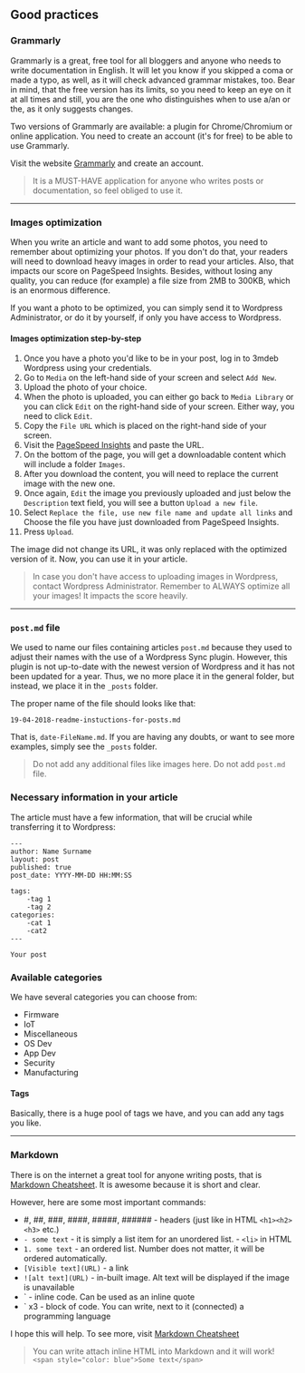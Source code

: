 ## Good practices

### Grammarly 

Grammarly is a great, free tool for all bloggers and anyone who needs to write documentation in English.
It will let you know if you skipped a coma or made a typo, as well, as it will check advanced grammar mistakes, too. Bear in mind, that the free version has its limits, so you need to keep an eye on it at all times and still, you are the one who distinguishes when to use a/an or the, as it only suggests changes.

Two versions of Grammarly are available: a plugin for Chrome/Chromium or online application. You need to create an account (it's for free) to be able to use Grammarly.

Visit the website [Grammarly](https://app.grammarly.com/) and create an account.

>It is a MUST-HAVE application for anyone who writes posts or documentation, so feel obliged to use it.

---

### Images optimization

When you write an article and want to add some photos, you need to remember about optimizing your photos. If you don't do that, your readers will need to download heavy images in order to read your articles. Also, that impacts our score on PageSpeed Insights. Besides, without losing any quality, you can reduce (for example) a file size from 2MB to 300KB, which is an enormous difference.

If you want a photo to be optimized, you can simply send it to Wordpress Administrator, or do it by yourself, if only you have access to Wordpress.

#### Images optimization step-by-step

1. Once you have a photo you'd like to be in your post, log in to 3mdeb Wordpress using your credentials.
2. Go to `Media` on the left-hand side of your screen and select `Add New`.
3. Upload the photo of your choice.
4. When the photo is uploaded, you can either go back to `Media Library` or you can click `Edit` on the right-hand side of your screen. Either way, you need to click `Edit`.
5. Copy the `File URL` which is placed on the right-hand side of your screen.
6. Visit the [PageSpeed Insights](https://developers.google.com/speed/pagespeed/insights/) and paste the URL.
7. On the bottom of the page, you will get a downloadable content which will include a folder `Images`.
8. After you download the content, you will need to replace the current image with the new one.
9. Once again, `Edit` the image you previously uploaded and just below the `Description` text field, you will see a button `Upload a new file`.
10. Select `Replace the file, use new file name and update all links` and Choose the file you have just downloaded from PageSpeed Insights.
11. Press `Upload`.

The image did not change its URL, it was only replaced with the optimized version of it. Now, you can use it in your article.

>In case you don't have access to uploading images in Wordpress, contact Wordpress Administrator.
>Remember to ALWAYS optimize all your images! It impacts the score heavily.

---

### `post.md` file

We used to name our files containing articles `post.md` because they used to adjust their names with the use of a Wordpress Sync plugin. However, this plugin is not up-to-date with the newest version of Wordpress and it has not been updated for a year. Thus, we no more place it in the general folder, but instead, we place it in the `_posts` folder.

The proper name of the file should looks like that:

`19-04-2018-readme-instuctions-for-posts.md`

That is, `date-FileName.md`. If you are having any doubts, or want to see more examples, simply see the `_posts` folder.

>Do not add any additional files like images here.
>Do not add `post.md` file.

### Necessary information in your article

The article must have a few information, that will be crucial while transferring it to Wordpress:


```
---
author: Name Surname
layout: post
published: true
post_date: YYYY-MM-DD HH:MM:SS

tags:
	-tag 1
	-tag 2
categories:
	-cat 1
	-cat2
---

Your post
```

### Available categories

We have several categories you can choose from:

- Firmware
- IoT
- Miscellaneous
- OS Dev
- App Dev
- Security
- Manufacturing

#### Tags

Basically, there is a huge pool of tags we have, and you can add any tags you like.

---

### Markdown

There is on the internet a great tool for anyone writing posts, that is [Markdown Cheatsheet](https://github.com/adam-p/markdown-here/wiki/Markdown-Cheatsheet). It is awesome because it is short and clear.

However, here are some most important commands:

- #, ##, ###, ####, #####, ###### - headers (just like in HTML `<h1><h2><h3>` etc.)
- `- some text` - it is simply a list item for an unordered list. - `<li>` in HTML
- `1. some text` - an ordered list. Number does not matter, it will be ordered automatically.
- `[Visible text](URL)` - a link
- `![alt text](URL)` - in-built image. Alt text will be displayed if the image is unavailable
- ` - inline code. Can be used as an inline quote
- ` x3 - block of code. You can write, next to it (connected) a programming language

I hope this will help. To see more, visit [Markdown Cheatsheet](https://github.com/adam-p/markdown-here/wiki/Markdown-Cheatsheet)

>You can write attach inline HTML into Markdown and it will work!
>`<span style="color: blue">Some text</span>`